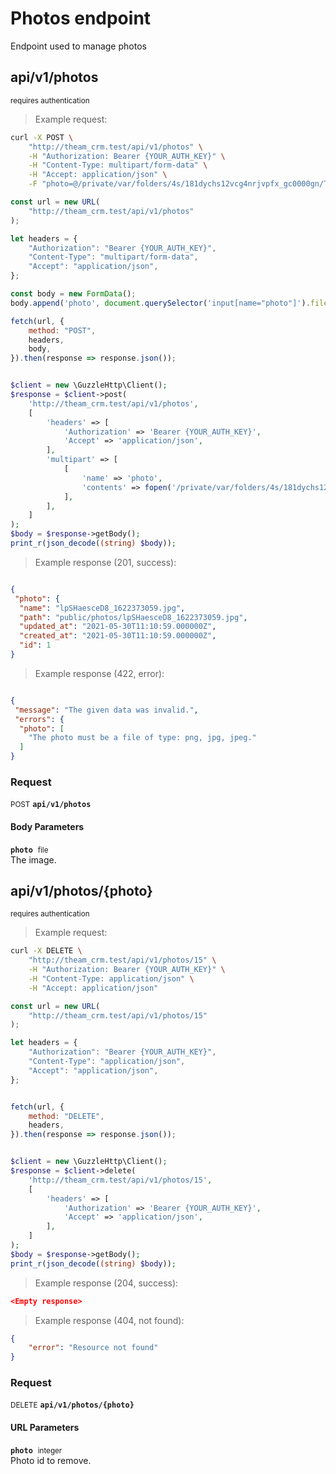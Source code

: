 # Photos endpoint

Endpoint used to manage photos

## api/v1/photos

<small class="badge badge-darkred">requires authentication</small>



> Example request:

```bash
curl -X POST \
    "http://theam_crm.test/api/v1/photos" \
    -H "Authorization: Bearer {YOUR_AUTH_KEY}" \
    -H "Content-Type: multipart/form-data" \
    -H "Accept: application/json" \
    -F "photo=@/private/var/folders/4s/181dychs12vcg4nrjvpfx_gc0000gn/T/phpyrTcQf" 
```

```javascript
const url = new URL(
    "http://theam_crm.test/api/v1/photos"
);

let headers = {
    "Authorization": "Bearer {YOUR_AUTH_KEY}",
    "Content-Type": "multipart/form-data",
    "Accept": "application/json",
};

const body = new FormData();
body.append('photo', document.querySelector('input[name="photo"]').files[0]);

fetch(url, {
    method: "POST",
    headers,
    body,
}).then(response => response.json());
```

```php

$client = new \GuzzleHttp\Client();
$response = $client->post(
    'http://theam_crm.test/api/v1/photos',
    [
        'headers' => [
            'Authorization' => 'Bearer {YOUR_AUTH_KEY}',
            'Accept' => 'application/json',
        ],
        'multipart' => [
            [
                'name' => 'photo',
                'contents' => fopen('/private/var/folders/4s/181dychs12vcg4nrjvpfx_gc0000gn/T/phpyrTcQf', 'r')
            ],
        ],
    ]
);
$body = $response->getBody();
print_r(json_decode((string) $body));
```


> Example response (201, success):

```json

{
 "photo": {
  "name": "lpSHaesceD8_1622373059.jpg",
  "path": "public/photos/lpSHaesceD8_1622373059.jpg",
  "updated_at": "2021-05-30T11:10:59.000000Z",
  "created_at": "2021-05-30T11:10:59.000000Z",
  "id": 1
}
```
> Example response (422, error):

```json

{
 "message": "The given data was invalid.",
 "errors": {
  "photo": [
    "The photo must be a file of type: png, jpg, jpeg."
  ]
}
```
<div id="execution-results-POSTapi-v1-photos" hidden>
    <blockquote>Received response<span id="execution-response-status-POSTapi-v1-photos"></span>:</blockquote>
    <pre class="json"><code id="execution-response-content-POSTapi-v1-photos"></code></pre>
</div>
<div id="execution-error-POSTapi-v1-photos" hidden>
    <blockquote>Request failed with error:</blockquote>
    <pre><code id="execution-error-message-POSTapi-v1-photos"></code></pre>
</div>
<form id="form-POSTapi-v1-photos" data-method="POST" data-path="api/v1/photos" data-authed="1" data-hasfiles="1" data-headers='{"Authorization":"Bearer {YOUR_AUTH_KEY}","Content-Type":"multipart\/form-data","Accept":"application\/json"}' onsubmit="event.preventDefault(); executeTryOut('POSTapi-v1-photos', this);">
<h3>
    Request&nbsp;&nbsp;&nbsp;
    </h3>
<p>
<small class="badge badge-black">POST</small>
 <b><code>api/v1/photos</code></b>
</p>
<p>
<label id="auth-POSTapi-v1-photos" hidden>Authorization header: <b><code>Bearer </code></b><input type="text" name="Authorization" data-prefix="Bearer " data-endpoint="POSTapi-v1-photos" data-component="header"></label>
</p>
<h4 class="fancy-heading-panel"><b>Body Parameters</b></h4>
<p>
<b><code>photo</code></b>&nbsp;&nbsp;<small>file</small>  &nbsp;
<input type="file" name="photo" data-endpoint="POSTapi-v1-photos" data-component="body" required  hidden>
<br>
The image.
</p>

</form>


## api/v1/photos/{photo}

<small class="badge badge-darkred">requires authentication</small>



> Example request:

```bash
curl -X DELETE \
    "http://theam_crm.test/api/v1/photos/15" \
    -H "Authorization: Bearer {YOUR_AUTH_KEY}" \
    -H "Content-Type: application/json" \
    -H "Accept: application/json"
```

```javascript
const url = new URL(
    "http://theam_crm.test/api/v1/photos/15"
);

let headers = {
    "Authorization": "Bearer {YOUR_AUTH_KEY}",
    "Content-Type": "application/json",
    "Accept": "application/json",
};


fetch(url, {
    method: "DELETE",
    headers,
}).then(response => response.json());
```

```php

$client = new \GuzzleHttp\Client();
$response = $client->delete(
    'http://theam_crm.test/api/v1/photos/15',
    [
        'headers' => [
            'Authorization' => 'Bearer {YOUR_AUTH_KEY}',
            'Accept' => 'application/json',
        ],
    ]
);
$body = $response->getBody();
print_r(json_decode((string) $body));
```


> Example response (204, success):

```json
<Empty response>
```
> Example response (404, not found):

```json
{
    "error": "Resource not found"
}
```
<div id="execution-results-DELETEapi-v1-photos--photo-" hidden>
    <blockquote>Received response<span id="execution-response-status-DELETEapi-v1-photos--photo-"></span>:</blockquote>
    <pre class="json"><code id="execution-response-content-DELETEapi-v1-photos--photo-"></code></pre>
</div>
<div id="execution-error-DELETEapi-v1-photos--photo-" hidden>
    <blockquote>Request failed with error:</blockquote>
    <pre><code id="execution-error-message-DELETEapi-v1-photos--photo-"></code></pre>
</div>
<form id="form-DELETEapi-v1-photos--photo-" data-method="DELETE" data-path="api/v1/photos/{photo}" data-authed="1" data-hasfiles="0" data-headers='{"Authorization":"Bearer {YOUR_AUTH_KEY}","Content-Type":"application\/json","Accept":"application\/json"}' onsubmit="event.preventDefault(); executeTryOut('DELETEapi-v1-photos--photo-', this);">
<h3>
    Request&nbsp;&nbsp;&nbsp;
    </h3>
<p>
<small class="badge badge-red">DELETE</small>
 <b><code>api/v1/photos/{photo}</code></b>
</p>
<p>
<label id="auth-DELETEapi-v1-photos--photo-" hidden>Authorization header: <b><code>Bearer </code></b><input type="text" name="Authorization" data-prefix="Bearer " data-endpoint="DELETEapi-v1-photos--photo-" data-component="header"></label>
</p>
<h4 class="fancy-heading-panel"><b>URL Parameters</b></h4>
<p>
<b><code>photo</code></b>&nbsp;&nbsp;<small>integer</small>  &nbsp;
<input type="number" name="photo" data-endpoint="DELETEapi-v1-photos--photo-" data-component="url" required  hidden>
<br>
Photo id to remove.
</p>
</form>



